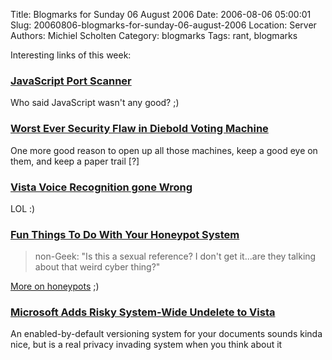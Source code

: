 Title: Blogmarks for Sunday 06 August 2006
Date: 2006-08-06 05:00:01
Slug: 20060806-blogmarks-for-sunday-06-august-2006
Location: Server
Authors: Michiel Scholten
Category: blogmarks
Tags: rant, blogmarks

<p>Interesting links of this week:</p>
<h3><a href="http://www.gnucitizen.org/projects/javascript-port-scanner/">JavaScript Port Scanner</a></h3>
<p>Who said JavaScript wasn't any good? ;)</p>
<h3><a href="http://politics.slashdot.org/politics/06/07/31/1646246.shtml">Worst Ever Security Flaw in Diebold Voting Machine</a></h3>
<p>One more good reason to open up all those machines, keep a good eye on them, and keep a paper trail [?]</p>
<h3><a href="http://www.youtube.com/watch?v=IkeC7HpsHxo&amp;eurl=http%3A%2F%2Fwww%2Etecheblog%2Ecom%2Findex%2Ephp%2Ftech%2Dgadget%2Fwindows%2Dvista%2Dvoice%2Drecognition%2Dgone%2Dwrong">Vista Voice Recognition gone Wrong</a></h3>
<p>LOL :)</p>
<h3><a href="http://it.slashdot.org/it/06/07/30/179220.shtml">Fun Things To Do With Your Honeypot System</a></h3>
<blockquote><p class="quote">non-Geek: "Is this a sexual reference? I don't get it...are they talking about that weird cyber thing?"</p></blockquote>

<p><a href="http://en.wikipedia.org/wiki/Honeypot_%28computing%29">More on honeypots</a> ;)</p>
<h3><a href="http://yro.slashdot.org/yro/06/07/31/0044201.shtml"> Microsoft Adds Risky System-Wide Undelete to Vista</a></h3>
<p>An enabled-by-default versioning system for your documents sounds kinda nice, but is a real privacy invading system when you think about it</p>
